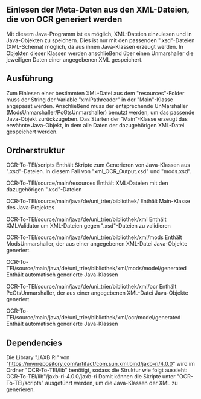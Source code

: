 ## Einlesen der Meta-Daten aus den XML-Dateien, die von OCR generiert werden

Mit diesem Java-Programm ist es möglich, XML-Dateien einzulesen und in Java-Objekten zu speichern.
Dies ist nur mit den passenden ".xsd"-Dateien (XML-Schema) möglich, da aus ihnen Java-Klassen erzeugt werden.
In Objekten dieser Klassen werden anschließend über einen Unmarshaller die jeweiligen Daten einer angegebenen XML gespeichert.

## Ausführung

Zum Einlesen einer bestimmten XML-Datei aus dem "resources"-Folder muss der String der Variable "xmlPathreader" in der "Main"-Klasse angepasst werden.
Anschließend muss der entsprechende UnMarshaller (ModsUnmarshaller/PcGtsUnmarshaller) benutzt werden, um das passende Java-Objekt zurückzugeben.
Das Starten der "Main"-Klasse erzeugt das erwähnte Java-Objekt, in dem alle Daten der dazugehörigen XML-Datei gespeichert werden.

## Ordnerstruktur

OCR-To-TEI/scripts
Enthält Skripte zum Generieren von Java-Klassen aus ".xsd"-Dateien. In diesem Fall von "xml_OCR_Output.xsd" und "mods.xsd".

OCR-To-TEI/source/main/resources
Enthält XML-Dateien mit den dazugehörigen ".xsd"-Dateien 

OCR-To-TEI/source/main/java/de/uni_trier/bibliothek/
Enthält Main-Klasse des Java-Projektes

OCR-To-TEI/source/main/java/de/uni_trier/bibliothek/xml
Enthält XMLValidator um XML-Dateien gegen ".xsd"-Dateien zu validieren

OCR-To-TEI/source/main/java/de/uni_trier/bibliothek/xml/mods
Enthält ModsUnmarshaller, der aus einer angegebenen XML-Datei Java-Objekte generiert.

OCR-To-TEI/source/main/java/de/uni_trier/bibliothek/xml/mods/model/generated
Enthält automatisch generierte Java-Klassen

OCR-To-TEI/source/main/java/de/uni_trier/bibliothek/xml/ocr
Enthält PcGtsUnmarshaller, der aus einer angegebenen XML-Datei Java-Objekte generiert.

OCR-To-TEI/source/main/java/de/uni_trier/bibliothek/xml/ocr/model/generated
Enthält automatisch generierte Java-Klassen

## Dependencies

Die Library "JAXB RI" von "https://mvnrepository.com/artifact/com.sun.xml.bind/jaxb-ri/4.0.0" wird im Ordner "OCR-To-TEI/lib" benötigt, sodass die Struktur wie folgt aussieht:
OCR-To-TEI/lib"/jaxb-ri-4.0.0/jaxb-ri
Damit können die Skripte unter "OCR-To-TEI/scripts" ausgeführt werden, um die Java-Klassen der XML zu generieren.